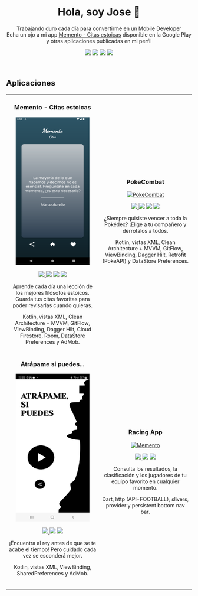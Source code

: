 <div align="center">
<h1 align="center">Hola, soy Jose</a> 👋</h1>
</div>


<p align="center">Trabajando duro cada día para convertirme en un Mobile Developer<br />Echa un ojo a mi app <a href="https://play.google.com/store/apps/details?id=com.jdccmobile.memento">Memento - Citas estoicas</a> disponible en la Google Play y otras aplicaciones publicadas en mi perfil</p>
<p align="center">
<img src="https://img.shields.io/badge/KOTLIN-blueviolet?style=for-the-badge&logo=kotlin&logoColor=white"> 
<img src="https://img.shields.io/badge/ANDROID-43B02A?style=for-the-badge&logo=android&logoColor=white"> 
<img src="https://img.shields.io/badge/DART-9cf?style=for-the-badge&logo=dart&logoColor=white"> 
<img src="https://img.shields.io/badge/FLUTTER-blue?style=for-the-badge&logo=flutter&logoColor=white"> 
</p><br>


## Aplicaciones
<table>
<tr>
<td width="50%">
<h3 align="center">Memento - Citas estoicas</h3>
<div align="center">
<a href="https://github.com/jdccMobile/Memento" target="_blank"><img src="https://github.com/jdccMobile/Memento/blob/master/images/mainActivity.png" width="200" height="400" alt="Memento"></a>
<p>
<a href="https://github.com/jdccMobile/Memento" target="_blank">
<img src="https://img.shields.io/badge/CÓDIGO-lightgrey?style=for-the-badge&logo=github&logoColor=white">
</a>
<img src="https://img.shields.io/badge/KOTLIN-blueviolet?style=for-the-badge&logo=kotlin&logoColor=white">
<img src="https://img.shields.io/badge/ANDROID-43B02A?style=for-the-badge&logo=android&logoColor=white"> 
<a href="https://play.google.com/store/apps/details?id=com.jdccmobile.memento" target="_blank">
<img src="https://img.shields.io/badge/GOOGLE%20PLAY-green?style=for-the-badge&logo=googleplay&logoColor=white">
</a>
</p>
<p>Aprende cada día una lección de los mejores filósofos estoicos. Guarda tus citas favoritas para poder revisarlas cuando quieras.</p>
<p>Kotlin, vistas XML, Clean Architecture + MVVM, GitFlow, ViewBinding, Dagger Hilt, Cloud Firestore, Room, DataStore Preferences y AdMob.</p>
</div>    
</td>                                                                                                                                                                                                                   
<td width="50%">
<h3 align="center">PokeCombat</h3>
<div align="center">                                       
<a href="https://github.com/jdccMobile/PokeCombat" target="_blank"><img src="https://github.com/jdccMobile/PokeCombat/blob/master/images/mainActivity.png" width="200" height="400" alt="PokeCombat"></a>
<p>
<a href="https://github.com/jdccMobile/PokeCombat" target="_blank">
<img src="https://img.shields.io/badge/CÓDIGO-lightgrey?style=for-the-badge&logo=github&logoColor=white">
</a>
<img src="https://img.shields.io/badge/KOTLIN-blueviolet?style=for-the-badge&logo=kotlin&logoColor=white">
<img src="https://img.shields.io/badge/ANDROID-43B02A?style=for-the-badge&logo=android&logoColor=white"> 
<img src="https://img.shields.io/badge/chatGPT-74aa9c?style=for-the-badge&logo=openai&logoColor=white"> 
</p>
<p>¿Siempre quisiste vencer a toda la Pokédex? ¡Elige a tu compañero y derrotalos a todos.</p>
<p>Kotlin, vistas XML, Clean Architecture + MVVM, GitFlow, ViewBinding, Dagger Hilt, Retrofit (PokeAPI) y DataStore Preferences.</p><br>
</div>    
</td>
                                                                                                         
<tr>
<td width="50%">
<h3 align="center">Atrápame si puedes...</h3>
<div align="center">
<a href="https://github.com/jdccMobile/AtrapameSiPuedes" target="_blank"><img src="https://github.com/jdccMobile/AtrapameSiPuedes/blob/master/menu_principal.png" width="200" height="400" alt="Memento"></a>
<p>
<a href="https://github.com/jdccMobile/AtrapameSiPuedes" target="_blank">
<img src="https://img.shields.io/badge/CÓDIGO-lightgrey?style=for-the-badge&logo=github&logoColor=white">
</a>
<img src="https://img.shields.io/badge/KOTLIN-blueviolet?style=for-the-badge&logo=kotlin&logoColor=white">
<img src="https://img.shields.io/badge/ANDROID-43B02A?style=for-the-badge&logo=android&logoColor=white"> 
</p>
<p>¡Encuentra al rey antes de que se te acabe el tiempo! Pero cuidado cada vez se esconderá mejor.</p>
<p>Kotlin, vistas XML, ViewBinding, SharedPreferences y AdMob.</p><br>
</div>    
</td>
  
<td width="50%">
<h3 align="center">Racing App</h3>
<div align="center">
<a href="https://github.com/jdccMobile/racing" target="_blank"><img src="https://github.com/jdccMobile/racing/blob/master/home.png" width="200" height="400" alt="Memento"></a>
<p>
<a href="https://github.com/jdccMobile/racing" target="_blank">
<img src="https://img.shields.io/badge/CÓDIGO-lightgrey?style=for-the-badge&logo=github&logoColor=white">
</a>
<img src="https://img.shields.io/badge/DART-9cf?style=for-the-badge&logo=dart&logoColor=white"> 
<img src="https://img.shields.io/badge/FLUTTER-blue?style=for-the-badge&logo=flutter&logoColor=white"> 
</p>
<p>Consulta los resultados, la clasificación y los jugadores de tu equipo favorito en cualquier momento.</p>
<p>Dart, http (API-FOOTBALL), slivers, provider y persistent bottom nav bar.</p>
</div>    
</td> 
  
</table>                                                                                 
</div>

